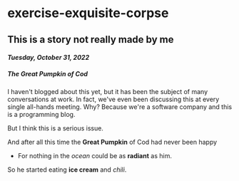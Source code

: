 # exercise-exquisite-corpse

## This is a story not really made by me

#### ***Tuesday, October 31, 2022***

##### **The Great Pumpkin of Cod**

I haven't blogged about this yet, but it has been the subject of many conversations at work. In fact, we've even been discussing this at every single all-hands meeting. Why? Because we're a software company and this is a programming blog.

But I think this is a serious issue.

And after all this time the **Great Pumpkin** of Cod had never been happy

- For nothing in the _ocean_ could be as **radiant** as him.

So he started eating **ice cream** and *chili*.